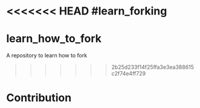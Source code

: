 <<<<<<< HEAD
#learn_forking
=======
# learn_how_to_fork
A repository to learn how to fork
>>>>>>> 2b25d233f14f25ffa3e3ea388615c2f74e4ff729
# Contribution
